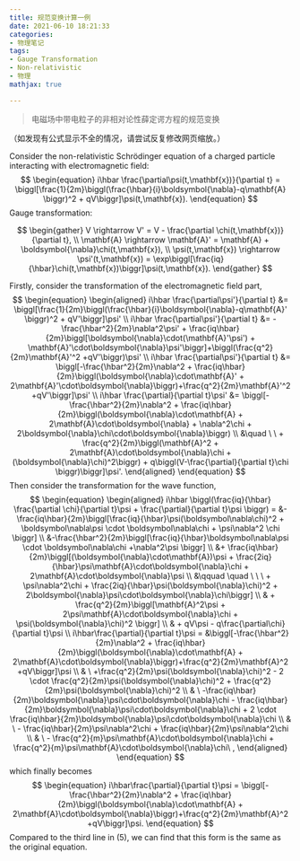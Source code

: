 ```yaml
---
title: 规范变换计算一例
date: 2021-06-10 18:21:33
categories: 
- 物理笔记
tags: 
- Gauge Transformation
- Non-relativistic
- 物理
mathjax: true

---
```


> 电磁场中带电粒子的非相对论性薛定谔方程的规范变换

（如发现有公式显示不全的情况，请尝试反复修改网页缩放。）

Consider the non-relativistic Schrödinger equation of a charged particle interacting with electromagnetic field: 
$$
\begin{equation}
i\hbar \frac{\partial\psi(t,\mathbf{x})}{\partial t} = \biggl[\frac{1}{2m}\biggl(\frac{\hbar}{i}\boldsymbol{\nabla}-q\mathbf{A} \biggr)^2 + qV\biggr]\psi(t,\mathbf{x}). 
\end{equation}
$$
Gauge transformation: 

$$
\begin{gather}
V \rightarrow V' = V - \frac{\partial \chi(t,\mathbf{x})}{\partial t}, \\
\mathbf{A} \rightarrow \mathbf{A}' = \mathbf{A} + \boldsymbol{\nabla}\chi(t,\mathbf{x}), \\ 
\psi(t,\mathbf{x}) \rightarrow \psi'(t,\mathbf{x}) = \exp\biggl[\frac{iq}{\hbar}\chi(t,\mathbf{x})\biggr]\psi(t,\mathbf{x}).
\end{gather}
$$
<!--more-->

Firstly, consider the transformation of the electromagnetic field part, 
$$
\begin{equation}
\begin{aligned}
i\hbar \frac{\partial\psi'}{\partial t} &= \biggl[\frac{1}{2m}\biggl(\frac{\hbar}{i}\boldsymbol{\nabla}-q\mathbf{A}' \biggr)^2 + qV'\biggr]\psi' \\
i\hbar \frac{\partial\psi'}{\partial t} &= -\frac{\hbar^2}{2m}\nabla^2\psi' + \frac{iq\hbar}{2m}\biggl[\boldsymbol{\nabla}\cdot(\mathbf{A}'\psi') + \mathbf{A}'\cdot\boldsymbol{\nabla}\psi'\biggr]+\biggl(\frac{q^2}{2m}\mathbf{A}'^2 +qV'\biggr)\psi' \\
i\hbar \frac{\partial\psi'}{\partial t} &= \biggl[-\frac{\hbar^2}{2m}\nabla^2 + \frac{iq\hbar}{2m}\biggl(\boldsymbol{\nabla}\cdot\mathbf{A}' + 2\mathbf{A}'\cdot\boldsymbol{\nabla}\biggr)+\frac{q^2}{2m}\mathbf{A}'^2 +qV'\biggr]\psi' \\
i\hbar \frac{\partial}{\partial t}\psi' &= \biggl[-\frac{\hbar^2}{2m}\nabla^2 + \frac{iq\hbar}{2m}\biggl(\boldsymbol{\nabla}\cdot\mathbf{A} + 2\mathbf{A}\cdot\boldsymbol{\nabla} + \nabla^2\chi + 2\boldsymbol{\nabla}\chi\cdot\boldsymbol{\nabla}\biggr) \\ 
 &\quad \ \  + \frac{q^2}{2m}\biggl(\mathbf{A}^2 + 2\mathbf{A}\cdot\boldsymbol{\nabla}\chi  + (\boldsymbol{\nabla}\chi)^2\biggr) + q\biggl(V-\frac{\partial}{\partial t}\chi \biggr)\biggr]\psi'. 
\end{aligned}
\end{equation}
$$
Then consider the transformation for the wave function, 
$$
\begin{equation}
\begin{aligned}
i\hbar \biggl(\frac{iq}{\hbar} \frac{\partial \chi}{\partial t}\psi + \frac{\partial}{\partial t}\psi \biggr) = &-\frac{iq\hbar}{2m}\biggl[\frac{iq}{\hbar}\psi(\boldsymbol\nabla\chi)^2 + \boldsymbol\nabla\psi \cdot \boldsymbol\nabla\chi  + \psi\nabla^2 \chi \biggr] \\
&-\frac{\hbar^2}{2m}\biggl[\frac{iq}{\hbar}\boldsymbol\nabla\psi \cdot \boldsymbol\nabla\chi +\nabla^2\psi \biggr] \\
&+ \frac{iq\hbar}{2m}\biggl[(\boldsymbol{\nabla}\cdot\mathbf{A})\psi + \frac{2iq}{\hbar}\psi\mathbf{A}\cdot\boldsymbol{\nabla}\chi + 2\mathbf{A}\cdot\boldsymbol{\nabla}\psi \\ 
&\qquad \quad \ \ \ + \psi\nabla^2\chi + \frac{2iq}{\hbar}\psi(\boldsymbol{\nabla}\chi)^2 + 2\boldsymbol{\nabla}\psi\cdot\boldsymbol{\nabla}\chi\biggr] \\
& + \frac{q^2}{2m}\biggl[\mathbf{A}^2\psi + 2\psi\mathbf{A}\cdot\boldsymbol{\nabla}\chi + \psi(\boldsymbol{\nabla}\chi)^2 \biggr] \\
& + qV\psi - q\frac{\partial\chi}{\partial t}\psi \\
i\hbar\frac{\partial}{\partial t}\psi = &\biggl[-\frac{\hbar^2}{2m}\nabla^2 + \frac{iq\hbar}{2m}\biggl(\boldsymbol{\nabla}\cdot\mathbf{A} + 2\mathbf{A}\cdot\boldsymbol{\nabla}\biggr)+\frac{q^2}{2m}\mathbf{A}^2 +qV\biggr]\psi \\
& \ +\frac{q^2}{2m}\psi(\boldsymbol{\nabla}\chi)^2 - 2 \cdot \frac{q^2}{2m}\psi(\boldsymbol{\nabla}\chi)^2 + \frac{q^2}{2m}\psi(\boldsymbol{\nabla}\chi)^2 \\
& \ -\frac{iq\hbar}{2m}\boldsymbol{\nabla}\psi\cdot\boldsymbol{\nabla}\chi - \frac{iq\hbar}{2m}\boldsymbol{\nabla}\psi\cdot\boldsymbol{\nabla}\chi + 2 \cdot \frac{iq\hbar}{2m}\boldsymbol{\nabla}\psi\cdot\boldsymbol{\nabla}\chi \\
& \ - \frac{iq\hbar}{2m}\psi\nabla^2\chi + \frac{iq\hbar}{2m}\psi\nabla^2\chi \\ 
& \ - \frac{q^2}{m}\psi\mathbf{A}\cdot\boldsymbol{\nabla}\chi + \frac{q^2}{m}\psi\mathbf{A}\cdot\boldsymbol{\nabla}\chi\ , 
\end{aligned}
\end{equation}
$$
which  finally becomes
$$
\begin{equation}
i\hbar\frac{\partial}{\partial t}\psi = \biggl[-\frac{\hbar^2}{2m}\nabla^2 + \frac{iq\hbar}{2m}\biggl(\boldsymbol{\nabla}\cdot\mathbf{A} + 2\mathbf{A}\cdot\boldsymbol{\nabla}\biggr)+\frac{q^2}{2m}\mathbf{A}^2 +qV\biggr]\psi.
\end{equation}
$$
Compared to the third line in $(5)$, we can find that this form is the same as the original equation. 

